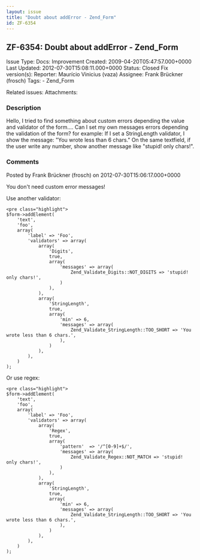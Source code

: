 ```yaml
---
layout: issue
title: "Doubt about addError - Zend_Form"
id: ZF-6354
---
```


ZF-6354: Doubt about addError - Zend\_Form
------------------------------------------

 Issue Type: Docs: Improvement Created: 2009-04-20T05:47:57.000+0000 Last Updated: 2012-07-30T15:08:11.000+0000 Status: Closed Fix version(s): 
 Reporter:  Maurício Vinicius (vaza)  Assignee:  Frank Brückner (frosch)  Tags: - Zend\_Form
 
 Related issues: 
 Attachments: 
### Description

Hello, I tried to find something about custom errors depending the value and validator of the form.... Can I set my own messages errors depending the validation of the form? for example: If I set a StringLength validator, I show the message: "You wrote less than 6 chars." On the same textfield, if the user write any number, show another message like "stupid! only chars!".

 

 

### Comments

Posted by Frank Brückner (frosch) on 2012-07-30T15:06:17.000+0000

You don't need custom error messages!

Use another validator:

 
    <pre class="highlight">
    $form->addElement(
        'text',
        'foo',
        array(
            'label' => 'Foo',
            'validators' => array(
                array(
                    'Digits',
                    true,
                    array(
                        'messages' => array(
                            Zend_Validate_Digits::NOT_DIGITS => 'stupid! only chars!',
                        )
                    ),
                ),
                array(
                    'StringLength',
                    true,
                    array(
                        'min' => 6,
                        'messages' => array(
                            Zend_Validate_StringLength::TOO_SHORT => 'You wrote less than 6 chars.',
                        ),
                    )
                ),
            ),
        )
    );


Or use regex:

 
    <pre class="highlight">
    $form->addElement(
        'text',
        'foo',
        array(
            'label' => 'Foo',
            'validators' => array(
                array(
                    'Regex',
                    true,
                    array(
                        'pattern'  => '/^[0-9]+$/', 
                        'messages' => array(
                            Zend_Validate_Regex::NOT_MATCH => 'stupid! only chars!',
                        )
                    ),
                ),
                array(
                    'StringLength',
                    true,
                    array(
                        'min' => 6,
                        'messages' => array(
                            Zend_Validate_StringLength::TOO_SHORT => 'You wrote less than 6 chars.',
                        ),
                    )
                ),
            ),
        )
    );


 

 
